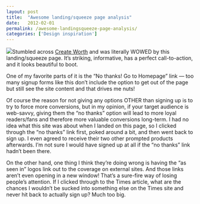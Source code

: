 ```yaml
---
layout: post
title:  "Awesome landing/squeeze page analysis"
date:   2012-02-01
permalink: /awesome-landingsqueeze-page-analysis/
categories: ['Design inspiration']
---
```


<img src="{{ site.baseurl }}/images/createworth.png" class="post-thumb alignleft">Stumbled across [Create Worth](http://dailyworth.com/createworth) and was literally WOWED by this landing/squeeze page. It’s striking, informative, has a perfect call-to-action, and it looks beautiful to boot.

One of my favorite parts of it is the “No thanks! Go to Homepage” link — too many signup forms like this don’t include the option to get out of the page but still see the site content and that drives me nuts!

Of course the reason for not giving any options OTHER than signing up is to try to force more conversions, but in my opinion, if your target audience is web-savvy, giving them the “no thanks” option will lead to more loyal readers/fans and therefore more valuable conversions long-term. I had no idea what this site was about when I landed on this page, so I clicked through the “no thanks” link first, poked around a bit, and then went back to sign up. I even agreed to receive their two other prompted products afterwards. I’m not sure I would have signed up at all if the “no thanks” link hadn’t been there.

On the other hand, one thing I think they’re doing wrong is having the “as seen in” logos link out to the coverage on external sites. And those links aren’t even opening in a new window! That’s a sure-fire way of losing people’s attention. If I clicked through to the Times article, what are the chances I wouldn’t be sucked into something else on the Times site and never hit back to actually sign up? Much too big.